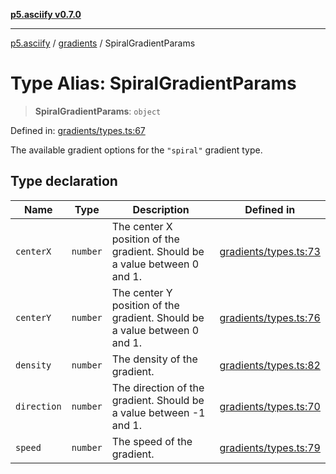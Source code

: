 [**p5.asciify v0.7.0**](../../../README.md)

***

[p5.asciify](../../../README.md) / [gradients](../README.md) / SpiralGradientParams

# Type Alias: SpiralGradientParams

> **SpiralGradientParams**: `object`

Defined in: [gradients/types.ts:67](https://github.com/humanbydefinition/p5-asciify/blob/7631802629c85b8f44e1943240e189c31cd9f417/src/lib/gradients/types.ts#L67)

The available gradient options for the `"spiral"` gradient type.

## Type declaration

| Name | Type | Description | Defined in |
| ------ | ------ | ------ | ------ |
| <a id="centerx"></a> `centerX` | `number` | The center X position of the gradient. Should be a value between 0 and 1. | [gradients/types.ts:73](https://github.com/humanbydefinition/p5-asciify/blob/7631802629c85b8f44e1943240e189c31cd9f417/src/lib/gradients/types.ts#L73) |
| <a id="centery"></a> `centerY` | `number` | The center Y position of the gradient. Should be a value between 0 and 1. | [gradients/types.ts:76](https://github.com/humanbydefinition/p5-asciify/blob/7631802629c85b8f44e1943240e189c31cd9f417/src/lib/gradients/types.ts#L76) |
| <a id="density"></a> `density` | `number` | The density of the gradient. | [gradients/types.ts:82](https://github.com/humanbydefinition/p5-asciify/blob/7631802629c85b8f44e1943240e189c31cd9f417/src/lib/gradients/types.ts#L82) |
| <a id="direction"></a> `direction` | `number` | The direction of the gradient. Should be a value between -1 and 1. | [gradients/types.ts:70](https://github.com/humanbydefinition/p5-asciify/blob/7631802629c85b8f44e1943240e189c31cd9f417/src/lib/gradients/types.ts#L70) |
| <a id="speed"></a> `speed` | `number` | The speed of the gradient. | [gradients/types.ts:79](https://github.com/humanbydefinition/p5-asciify/blob/7631802629c85b8f44e1943240e189c31cd9f417/src/lib/gradients/types.ts#L79) |
